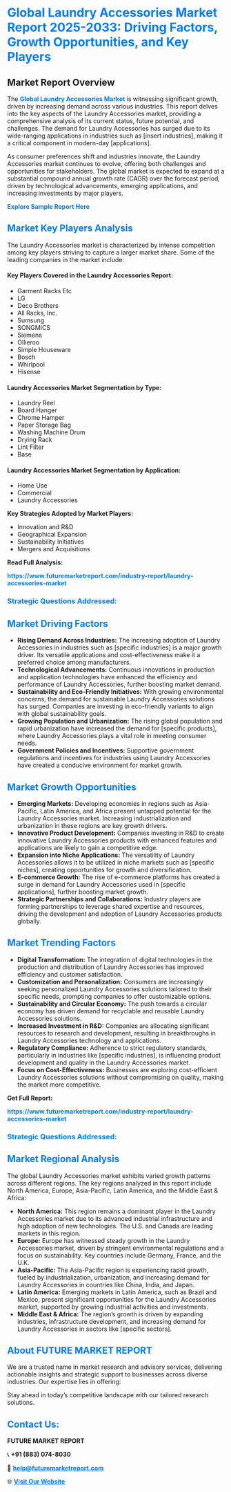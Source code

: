 <h1 style="color: #007BFF;">Global Laundry Accessories Market Report 2025-2033: Driving Factors, Growth Opportunities, and Key Players</h1>

<section id="overview">
<h2>Market Report Overview</h2>
<p>The <a href="https://www.futuremarketreport.com/industry-report/laundry-accessories-market" style="color: #007BFF; text-decoration: none;"><strong>Global Laundry Accessories Market</strong></a> is witnessing significant growth, driven by increasing demand across various industries. This report delves into the key aspects of the Laundry Accessories market, providing a comprehensive analysis of its current status, future potential, and challenges. The demand for Laundry Accessories has surged due to its wide-ranging applications in industries such as [insert industries], making it a critical component in modern-day [applications].</p>
<p>As consumer preferences shift and industries innovate, the Laundry Accessories market continues to evolve, offering both challenges and opportunities for stakeholders. The global market is expected to expand at a substantial compound annual growth rate (CAGR) over the forecast period, driven by technological advancements, emerging applications, and increasing investments by major players.</p>
</section>

<section id="overview">
<p><a href="https://www.futuremarketreport.com/request-sample/reportId=112106" style="color: #007BFF; text-decoration: none;"><strong>Explore Sample Report Here</strong></a></p>
</section>

<section id="key-players">
<h2 style="color: #007BFF;">Market Key Players Analysis</h2>
<p>The Laundry Accessories market is characterized by intense competition among key players striving to capture a larger market share. Some of the leading companies in the market include:</p>
<h4>Key Players Covered in the Laundry Accessories Report:</h4>
<ul><li>Garment Racks Etc</li><li>LG</li><li>Deco Brothers</li><li>All Racks, Inc.</li><li>Sumsung</li><li>SONGMICS</li><li>Siemens</li><li>Ollieroo</li><li>Simple Houseware</li><li>Bosch</li><li>Whirlpool</li><li>Hisense</li></ul>
<h4>Laundry Accessories Market Segmentation by Type:</h4>
<ul><li>Laundry Reel</li><li>Board Hanger</li><li>Chrome Hamper</li><li>Paper Storage Bag</li><li>Washing Machine Drum</li><li>Drying Rack</li><li>Lint Filter</li><li>Base</li></ul>

<h4>Laundry Accessories Market Segmentation by Application:</h4>
<ul><li>Home Use</li><li>Commercial</li><li>Laundry Accessories</li></ul>
<p><strong>Key Strategies Adopted by Market Players:</strong></p>
<ul>
<li>Innovation and R&D</li>
<li>Geographical Expansion</li>
<li>Sustainability Initiatives</li>
<li>Mergers and Acquisitions</li>
</ul>
</section>

<section>
<p><strong>Read Full Analysis: </strong></p><a href="https://www.futuremarketreport.com/industry-report/laundry-accessories-market" style="color: #007BFF; text-decoration: none;"><strong>https://www.futuremarketreport.com/industry-report/laundry-accessories-market</strong></a>
<h3 style="color: #007BFF;">Strategic Questions Addressed:</h3>
</section>

<section id="driving-factors">
<h2 style="color: #007BFF;">Market Driving Factors</h2>
<ul>
<li><strong>Rising Demand Across Industries:</strong> The increasing adoption of Laundry Accessories in industries such as [specific industries] is a major growth driver. Its versatile applications and cost-effectiveness make it a preferred choice among manufacturers.</li>
<li><strong>Technological Advancements:</strong> Continuous innovations in production and application technologies have enhanced the efficiency and performance of Laundry Accessories, further boosting market demand.</li>
<li><strong>Sustainability and Eco-Friendly Initiatives:</strong> With growing environmental concerns, the demand for sustainable Laundry Accessories solutions has surged. Companies are investing in eco-friendly variants to align with global sustainability goals.</li>
<li><strong>Growing Population and Urbanization:</strong> The rising global population and rapid urbanization have increased the demand for [specific products], where Laundry Accessories plays a vital role in meeting consumer needs.</li>
<li><strong>Government Policies and Incentives:</strong> Supportive government regulations and incentives for industries using Laundry Accessories have created a conducive environment for market growth.</li>
</ul>
</section>

<section id="growth-opportunities">
<h2 style="color: #007BFF;">Market Growth Opportunities</h2>
<ul>
<li><strong>Emerging Markets:</strong> Developing economies in regions such as Asia-Pacific, Latin America, and Africa present untapped potential for the Laundry Accessories market. Increasing industrialization and urbanization in these regions are key growth drivers.</li>
<li><strong>Innovative Product Development:</strong> Companies investing in R&D to create innovative Laundry Accessories products with enhanced features and applications are likely to gain a competitive edge.</li>
<li><strong>Expansion into Niche Applications:</strong> The versatility of Laundry Accessories allows it to be utilized in niche markets such as [specific niches], creating opportunities for growth and diversification.</li>
<li><strong>E-commerce Growth:</strong> The rise of e-commerce platforms has created a surge in demand for Laundry Accessories used in [specific applications], further boosting market growth.</li>
<li><strong>Strategic Partnerships and Collaborations:</strong> Industry players are forming partnerships to leverage shared expertise and resources, driving the development and adoption of Laundry Accessories products globally.</li>
</ul>
</section>

<section id="trending-factors">
<h2 style="color: #007BFF;">Market Trending Factors</h2>
<ul>
<li><strong>Digital Transformation:</strong> The integration of digital technologies in the production and distribution of Laundry Accessories has improved efficiency and customer satisfaction.</li>
<li><strong>Customization and Personalization:</strong> Consumers are increasingly seeking personalized Laundry Accessories solutions tailored to their specific needs, prompting companies to offer customizable options.</li>
<li><strong>Sustainability and Circular Economy:</strong> The push towards a circular economy has driven demand for recyclable and reusable Laundry Accessories solutions.</li>
<li><strong>Increased Investment in R&D:</strong> Companies are allocating significant resources to research and development, resulting in breakthroughs in Laundry Accessories technology and applications.</li>
<li><strong>Regulatory Compliance:</strong> Adherence to strict regulatory standards, particularly in industries like [specific industries], is influencing product development and quality in the Laundry Accessories market.</li>
<li><strong>Focus on Cost-Effectiveness:</strong> Businesses are exploring cost-efficient Laundry Accessories solutions without compromising on quality, making the market more competitive.</li>
</ul>
</section>

<section>
<p><strong>Get Full Report: </strong></p><a href="https://www.futuremarketreport.com/industry-report/laundry-accessories-market" style="color: #007BFF; text-decoration: none;"><strong>https://www.futuremarketreport.com/industry-report/laundry-accessories-market</strong></a>
<h3 style="color: #007BFF;">Strategic Questions Addressed:</h3>
</section>


<section id="regional-analysis">
<h2 style="color: #007BFF;">Market Regional Analysis</h2>
<p>The global Laundry Accessories market exhibits varied growth patterns across different regions. The key regions analyzed in this report include North America, Europe, Asia-Pacific, Latin America, and the Middle East & Africa:</p>
<ul>
<li><strong>North America:</strong> This region remains a dominant player in the Laundry Accessories market due to its advanced industrial infrastructure and high adoption of new technologies. The U.S. and Canada are leading markets in this region.</li>
<li><strong>Europe:</strong> Europe has witnessed steady growth in the Laundry Accessories market, driven by stringent environmental regulations and a focus on sustainability. Key countries include Germany, France, and the U.K.</li>
<li><strong>Asia-Pacific:</strong> The Asia-Pacific region is experiencing rapid growth, fueled by industrialization, urbanization, and increasing demand for Laundry Accessories in countries like China, India, and Japan.</li>
<li><strong>Latin America:</strong> Emerging markets in Latin America, such as Brazil and Mexico, present significant opportunities for the Laundry Accessories market, supported by growing industrial activities and investments.</li>
<li><strong>Middle East & Africa:</strong> The region’s growth is driven by expanding industries, infrastructure development, and increasing demand for Laundry Accessories in sectors like [specific sectors].</li>
</ul>
</section>

<footer>
<h2 style="color: #007BFF;">About FUTURE MARKET REPORT</h2>
<p>We are a trusted name in market research and advisory services, delivering actionable insights and strategic support to businesses across diverse industries. Our expertise lies in offering:</p>

<p>Stay ahead in today’s competitive landscape with our tailored research solutions.</p>

<h2 style="color: #007BFF;">Contact Us:</h2>
<p><strong>FUTURE MARKET REPORT</strong></p>
<p>📞 <strong>+91 (883) 074-8030</strong></p>
<p>📧 <strong><a href="mailto:help@futuremarketreport.com" style="color: #007BFF;">help@futuremarketreport.com</a></strong></p>
<p>🌐 <strong><a href="https://www.futuremarketreport.com/" style="color: #007BFF;">Visit Our Website</a></strong></p>
</footer>